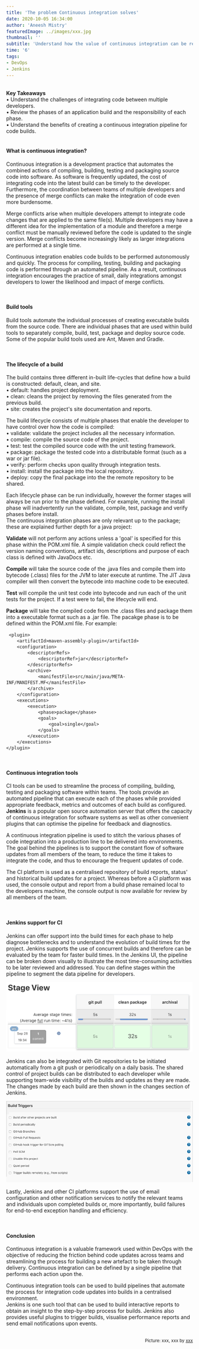 ```yaml
---
title: 'The problem Continuous integration solves'
date: 2020-10-05 16:34:00
author: 'Aneesh Mistry'
featuredImage: ../images/xxx.jpg
thumbnail: ''
subtitle: 'Understand how the value of continuous integration can be realised amongst teams of multiple developers.'
time: '6'
tags:
- DevOps
- Jenkins
---
```

<br>
<strong>Key Takeaways</strong><br>
&#8226; Understand the challenges of integrating code between multiple developers.<br>
&#8226; Review the phases of an application build and the responsibility of each phase.<br>
&#8226; Understand the benefits of creating a continuous integration pipeline for code builds.<br>

<br>
<h4>What is continuous integration?</h4>
<p>
Continuous integration is a development practice that automates the combined actions of compiling, building, testing and packaging source code into software. As software is frequently updated, the cost of integrating code into the latest build can be timely to the developer. Furthermore, the coordination between teams of multiple developers and the presence of merge conflicts can make the integration of code even more burdensome.
</p>
<p>
Merge conflicts arise when multiple developers attempt to integrate code changes that are applied to the same file(s). Multiple developers may have a different idea for the implementation of a module and therefore a merge conflict must be manually reviewed before the code is updated to the single version. Merge conflicts become increasingly likely as larger integrations are performed at a single time.</p>
<p>
Continuous integration enables code builds to be performed autonomously and quickly. The process for compiling, testing, building and packaging code is performed through an automated pipeline. As a result, continuous integration encourages the practice of small, daily integrations amongst developers to lower the likelihood and impact of merge conflicts. 
</p>

<br>
<h4>Build tools</h4>
<p>
Build tools automate the individual processes of creating executable builds from the source code. There are individual phases that are used within build tools to separately compile, build, test, package and deploy source code. Some of the popular build tools used are Ant, Maven and Gradle.
</p>

<br>
<h4>The lifecycle of a build</h4>
<p>
The build contains three different in-built life-cycles that define how a build is constructed: default, clean, and site.<br>
&#8226; default: handles project deployment.<br>
&#8226; clean: cleans the project by removing the files generated from the previous build.<br>
&#8226; site: creates the project's site documentation and reports.<br>
</p>
<p>
The build lifecycle consists of multiple phases that enable the developer to have control over how the code is compiled:<br>
&#8226; validate: validate the project includes all the necessary information.<br>
&#8226; compile: compile the source code of the project.<br>
&#8226; test: test the compiled source code with the unit testing framework.<br>
&#8226; package: package the tested code into a distributable format (such as a war or jar file).<br>
&#8226; verify: perform checks upon quality through integration tests.<br>
&#8226; install: install the package into the local repository.<br>
&#8226; deploy: copy the final package into the the remote repository to be shared.
</p>
<p>
Each lifecycle phase can be run individually, however the former stages will always be run prior to the phase defined. For example, running the install phase will inadvertently run the validate, compile, test, package and verify phases before install.<br>
The continuous integration phases are only relevant up to the package; these are explained further depth for a java project:
</p>

<p>
<strong>Validate</strong> will not perform any actions unless a 'goal' is specified for this phase within the POM.xml file. A simple validation check could reflect the version naming conventions, artifact ids, descriptions and purpose of each class is defined with JavaDocs etc.  
</p>
<p>
<strong>Compile</strong> will take the source code of the .java files and compile them into bytecode (.class) files for the JVM to later execute at runtime. The JIT Java compiler will then convert the bytecode into machine code to be executed.
</p>
<p>
<strong>Test</strong> will compile the unit test code into bytecode and run each of the unit tests for the project. If a test were to fail, the lifecycle will end.
</p>
<p>
<strong>Package</strong> will take the compiled code from the .class files and package them into a executable format such as a .jar file. The pacakge phase is to be defined within the POM.xml file. For example:

```
 <plugin>
    <artifactId>maven-assembly-plugin</artifactId>
    <configuration>
        <descriptorRefs>
            <descriptorRef>jar</descriptorRef>
        </descriptorRefs>
        <archive>
            <manifestFile>src/main/java/META-INF/MANIFEST.MF</manifestFile>
        </archive>
    </configuration>
    <executions>
        <execution>
            <phase>package</phase>
            <goals>
                <goal>single</goal>
            </goals>
        </execution>
    </executions>
</plugin>

```
</p>

<br>
<h4>Continuous integration tools</h4>
<p>
CI tools can be used to streamline the process of compiling, building, testing and packaging software within teams. The tools provide an automated pipeline that can execute each of the phases 
while provided appropriate feedback, metrics and outcomes of each build as configured. <strong>Jenkins</strong> is a popular open source automation server that offers the capacity of continuous integration 
for software systems as well as other convenient plugins that can optimise the pipeline for feedback and diagnostics. 
</p>
<p>
A continuous integration pipeline is used to stitch the various phases of code integration into a production line to be delivered into environments. The goal behind the pipelines is to support the constant flow of software updates from all members of the team, to reduce the time it takes to integrate the code, and thus to encourage the frequent updates of code.
</p>
<p>
The CI platform is used as a centralised repository of build reports, status' and historical build updates for a project. Whereas before a CI platform was used, the console output and report from a build phase remained local to the developers machine, the console output is now available for review by all members of the team.
</p>
<br>
<h4>Jenkins support for CI</h4>
<p>
Jenkins can offer support into the build times for each phase to help diagnose bottlenecks and to understand the evolution of build times for the project. Jenkins supports the use of concurrent builds and therefore can be evaluated by the team for faster build times.
In the Jenkins UI, the pipeline can be broken down visually to illustrate the most time-consuming activities to be later reviewed and addressed. You can define stages within the pipeline to segment the data pipeline for developers.

![Stage report from Jenkins](../../src/images/027_stages.png)

</p>
<p>
Jenkins can also be integrated with Git repositories to be initiated automatically from a git push or periodically on a daily basis. The shared control of project builds can be distributed to each developer while supporting team-wide visibility of the builds and updates as they are made.
The changes made by each build are then shown in the changes section of Jenkins.

![Git trigger in Jenkins](../../src/images/027_trigger.png)

</p>
<p>
Lastly, Jenkins and other CI platforms support the use of email configuration and other notification services to notify the relevant teams and individuals upon completed builds or, more importantly, build failures for end-to-end exception handling and efficiency.



</p>
<br>
<h4>Conclusion</h4>
<p>
Continuous integration is a valuable framework used within DevOps with the objective of reducing the friction behind code updates across teams and streamlining the process for 
building a new artefact to be taken through delivery. Continuous integration can be defined by a single pipeline that performs each action upon the.
</p>
<p>
Continuous integration tools can be used to build pipelines that automate the process for integration code updates into builds in a centralised environment.<br>
Jenkins is one such tool that can be used to build interactive reports to obtain an insight to the step-by-step process for builds. Jenkins also provides useful plugins to trigger builds, visualise performance reports and send email notifications upon events. 
</p>

<br>
<small style="float: right;" >Picture: xxx, xxx by <a target="_blank" href="http">xxx</small></a><br>